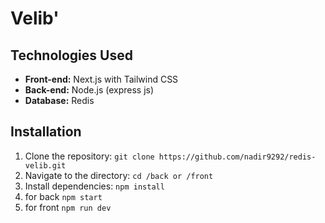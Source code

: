 # Velib'

## Technologies Used

- **Front-end:** Next.js with Tailwind CSS
- **Back-end:** Node.js (express js)
- **Database:** Redis

## Installation

1. Clone the repository: `git clone https://github.com/nadir9292/redis-velib.git`
2. Navigate to the directory: `cd /back or /front`
3. Install dependencies: `npm install`
4. for back `npm start`
5. for front `npm run dev`
